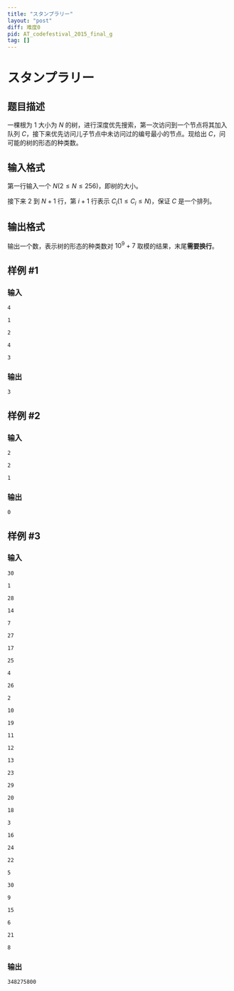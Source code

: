```yaml
---
title: "スタンプラリー"
layout: "post"
diff: 难度0
pid: AT_codefestival_2015_final_g
tag: []
---
```


# スタンプラリー

## 题目描述

一棵根为 $1$ 大小为 $N$ 的树，进行深度优先搜索，第一次访问到一个节点将其加入队列 $C$，接下来优先访问儿子节点中未访问过的编号最小的节点。现给出 $C$，问可能的树的形态的种类数。

## 输入格式

第一行输入一个 $N(2\le N\le256)$，即树的大小。

接下来 $2$ 到 $N+1$ 行，第 $i+1$ 行表示 $C_{i}(1\le C_{i}\le N)$，保证 $C$ 是一个排列。

## 输出格式

输出一个数，表示树的形态的种类数对 $10^9+7$ 取模的结果，末尾**需要换行**。

## 样例 #1

### 输入

```
4
1
2
4
3
```

### 输出

```
3
```

## 样例 #2

### 输入

```
2
2
1
```

### 输出

```
0
```

## 样例 #3

### 输入

```
30
1
28
14
7
27
17
25
4
26
2
10
19
11
12
13
23
29
20
18
3
16
24
22
5
30
9
15
6
21
8
```

### 输出

```
348275800
```

